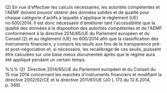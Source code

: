 (2) En vue d'effectuer les calculs nécessaires, les autorités compétentes et l'AEMF doivent pouvoir obtenir des données solides et de qualité pour chaque catégorie d'actifs à laquelle s'applique le règlement (UE) no 600/2014. Il est donc nécessaire d'améliorer tant l'accessibilité que la qualité des données à la disposition des autorités compétentes et de l'AEMF conformément à la directive 2014/65/UE du Parlement européen et du Conseil (2) et au règlement (UE) no 600/2014 afin que la classification des instruments financiers, y compris les seuils aux fins de la transparence pré- et post-négociation et, si nécessaire, les recalibrage de ces seuils, puissent être calculées sur une base mieux documentée après que le régime aura été appliqué pendant un certain temps.

%%% (2)  Directive 2014/65/UE du Parlement européen et du Conseil du 15 mai 2014 concernant les marchés d'instruments financiers et modifiant la directive 2002/92/CE et la directive 2011/61/UE (JO L 173 du 12.6.2014, p. 349).